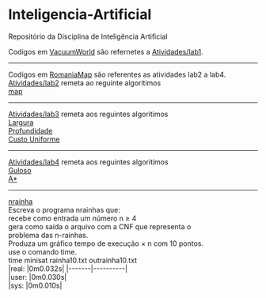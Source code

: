 # Inteligencia-Artificial
Repositório da Disciplina de Inteligência Artificial

Codigos em [VacuumWorld](https://github.com/michelmelo25/Inteligencia-Artificial/tree/master/VacuumWorld) são refernetes a 
[Atividades/lab1](https://github.com/michelmelo25/Inteligencia-Artificial/blob/master/Atividades/lab1.pdf).
_______________________________________________________________________________________________________________________________
Codigos em [RomaniaMap](https://github.com/michelmelo25/Inteligencia-Artificial/tree/master/RomaniaMap) são referentes as  atividades lab2 a lab4. <br />
[Atividades/lab2](https://github.com/michelmelo25/Inteligencia-Artificial/blob/master/Atividades/lab2.pdf) remeta ao reguinte algoritimos <br />  [map](https://github.com/michelmelo25/Inteligencia-Artificial/tree/master/RomaniaMap/src/map) <br />
_______________________________________________________________________________________________________________________________
[Atividades/lab3](https://github.com/michelmelo25/Inteligencia-Artificial/blob/master/Atividades/lab3.pdf) remeta aos reguintes algoritimos <br />
[Largura](https://github.com/michelmelo25/Inteligencia-Artificial/tree/master/RomaniaMap/src/busca/largura)<br />
[Profundidade](https://github.com/michelmelo25/Inteligencia-Artificial/tree/master/RomaniaMap/src/busca/profundidade)<br />
[Custo Uniforme](https://github.com/michelmelo25/Inteligencia-Artificial/tree/master/RomaniaMap/src/busca/uniforme) <br />
_______________________________________________________________________________________________________________________________
[Atividades/lab4](https://github.com/michelmelo25/Inteligencia-Artificial/blob/master/Atividades/lab4.pdf) remeta aos reguintes algoritimos <br />
[Guloso](https://github.com/michelmelo25/Inteligencia-Artificial/blob/master/RomaniaMap/src/busca/heuristica/BuscaGulosa.java)<br />
[A*](https://github.com/michelmelo25/Inteligencia-Artificial/blob/master/RomaniaMap/src/busca/heuristica/BuscaAEstrela.java) <br />
_______________________________________________________________________________________________________________________________
[nrainha](https://github.com/michelmelo25/Inteligencia-Artificial/tree/master/nrainhas) <br />
Escreva o programa nrainhas que:<br />
recebe como entrada um número n ≥ 4 <br />
gera como saída o arquivo com a CNF que representa o <br />
problema das n-rainhas. <br />
Produza um gráfico tempo de execução × n com 10 pontos. <br />
use o comando time. <br />
time minisat rainha10.txt outrainha10.txt <br />
|real: |0m0.032s| |-------|----------| <br />
|user: |0m0.030s| <br />
|sys:  |0m0.010s| <br />
